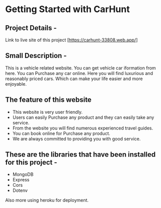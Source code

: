# Getting Started with CarHunt

## Project Details -

Link to live site of this project [https://carhunt-33808.web.app/]

## Small Description -

<p>
This is a vehicle related website. You can get vehicle car iformation from here. You can Purchase any car online. Here you will find luxurious and reasonably priced cars. Which can make your life easier and more enjoyable.
</p>

## The feature of this website

<ul>
<li>This website is very user friendly.</li>
<li>Users can easily Purchase any product and they can easily take any service.</li>
<li>From the website you will find numerous experienced travel guides.</li>
<li>You can book online for Purchase any product.</li>
<li>We are always committed to providing you with good service.</li>
</ul>

## These are the libraries that have been installed for this project -

<ul>
<li>MongoDB</li>
<li>Express</li>
<li>Cors</li>
<li>Dotenv</li>
</ul>

<p>Also more using heroku for deployment.</p>
